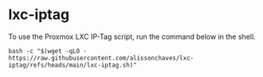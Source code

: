 # lxc-iptag

To use the Proxmox LXC IP-Tag script, run the command below in the shell.
```
bash -c "$(wget -qLO - https://raw.githubusercontent.com/alissonchaves/lxc-iptag/refs/heads/main/lxc-iptag.sh)"
```
